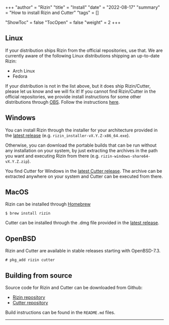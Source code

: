 +++
"author" = "Rizin"
"title" = "Install"
"date" = "2022-08-17"
"summary" = "How to install Rizin and Cutter"
"tags" = []

"ShowToc" = false
"TocOpen" = false
"weight" = 2
+++

## Linux

If your distribution ships Rizin from the official repositories, use that. We
are currently aware of the following Linux distributions shipping an up-to-date Rizin:

- Arch Linux
- Fedora

If your distribution is not in the list above, but it does ship Rizin/Cutter,
please let us know and we will fix it! If you cannot find Rizin/Cutter in the
official repositories, we provide install instructions for some other
distributions through [OBS](https://openbuildservice.org/). Follow the
instructions
[here](https://software.opensuse.org/download/package?package=rizin&project=home%3ARizinOrg).

## Windows

You can install Rizin through the installer for your architecture provided in
the [latest release](https://github.com/rizinorg/rizin/releases/latest) (e.g.
`rizin_installer-vX.Y.Z-x86_64.exe`).

Otherwise, you can download the portable builds that can be run without any
installation on your system, by just extracting the archives in the path you
want and executing Rizin from there (e.g. `rizin-windows-share64-vX.Y.Z.zip`).

You find Cutter for Windows in the [latest Cutter
release](https://github.com/rizinorg/cutter/releases/latest). The archive can be
extracted anywhere on your system and Cutter can be executed from there.

## MacOS

Rizin can be installed through [Homebrew](https://brew.sh/)
```
$ brew install rizin
```

Cutter can be installed through the .dmg file provided in the [latest release](https://github.com/rizinorg/cutter/releases/latest).

## OpenBSD

Rizin and Cutter are available in stable releases starting with OpenBSD-7.3.

```
# pkg_add rizin cutter
```

## Building from source

Source code for Rizin and Cutter can be downloaded from Github:

 - [Rizin repository](https://github.com/rizinorg/rizin/)
 - [Cutter repository](https://github.com/rizinorg/cutter/)

Build instructions can be found in the `README.md` files.

---
